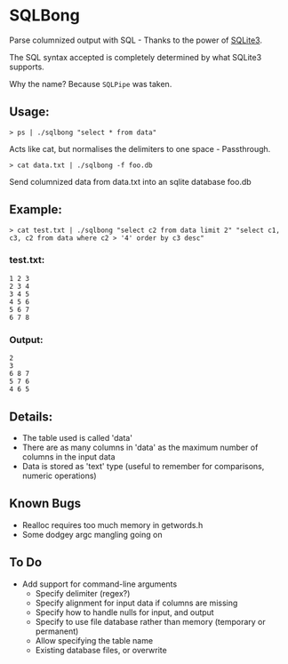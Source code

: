 
SQLBong
=======


Parse columnized output with SQL - Thanks to the power of <a href="http://www.sqlite.org/">SQLite3</a>.

The SQL syntax accepted is completely determined by what SQLite3 supports.

Why the name? Because `SQLPipe` was taken.

## Usage:

    > ps | ./sqlbong "select * from data"

  Acts like cat, but normalises the delimiters to one space - Passthrough.

    > cat data.txt | ./sqlbong -f foo.db

  Send columnized data from data.txt into an sqlite database foo.db

## Example:

    > cat test.txt | ./sqlbong "select c2 from data limit 2" "select c1, c3, c2 from data where c2 > '4' order by c3 desc"

### test.txt:

    1 2 3
    2 3 4
    3 4 5
    4 5 6
    5 6 7
    6 7 8

### Output:

    2
    3
    6 8 7
    5 7 6
    4 6 5

Details:
--------

* The table used is called 'data'
* There are as many columns in 'data' as the maximum number of columns in the input data
* Data is stored as 'text' type (useful to remember for comparisons, numeric operations)

Known Bugs
----------

* Realloc requires too much memory in getwords.h
* Some dodgey argc mangling going on

To Do
-----

* Add support for command-line arguments
  - Specify delimiter (regex?)
  - Specify alignment for input data if columns are missing
  - Specify how to handle nulls for input, and output
  - Specify to use file database rather than memory (temporary or permanent)
  - Allow specifying the table name
  - Existing database files, or overwrite
